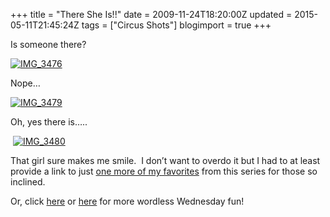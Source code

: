 +++
title = "There She Is!!"
date = 2009-11-24T18:20:00Z
updated = 2015-05-11T21:45:24Z
tags = ["Circus Shots"]
blogimport = true 
+++

Is someone there?

[![IMG_3476](https://latc.s3.amazonaws.com/wp-content/uploads/2009/11/IMG_3476.jpg "IMG_3476")](https://latc.s3.amazonaws.com/wp-content/uploads/2009/11/IMG_3476.jpg)

Nope…

[![IMG_3479](https://latc.s3.amazonaws.com/wp-content/uploads/2009/11/IMG_3479.jpg "IMG_3479")](https://latc.s3.amazonaws.com/wp-content/uploads/2009/11/IMG_3479.jpg)&#160;

Oh, yes there is…..

&#160;[![IMG_3480](https://latc.s3.amazonaws.com/wp-content/uploads/2009/11/IMG_3480.jpg "IMG_3480")](https://latc.s3.amazonaws.com/wp-content/uploads/2009/11/IMG_3480.jpg)

That girl sure makes me smile.&#160; I don’t want to overdo it but I had to at least provide a link to just [one more of my favorites](http://cli.gs/keeper) from this series for those so inclined.

Or, click [here](http://angiescircus.blogspot.com/) or [here](http://www.5minutesformom.com) for more wordless Wednesday fun! 
